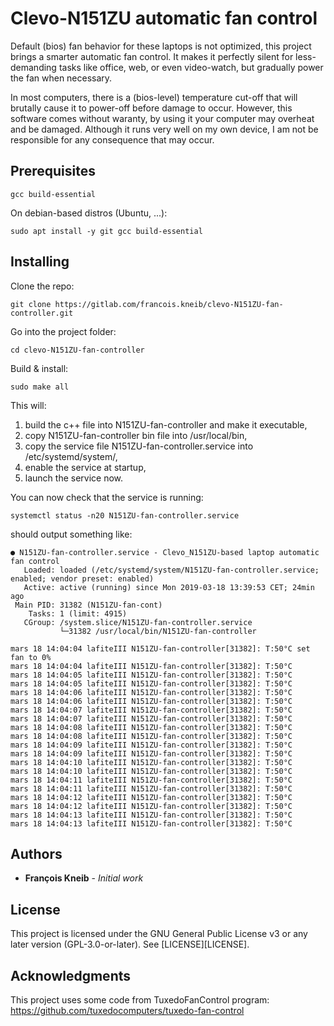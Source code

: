 # Clevo-N151ZU automatic fan control

Default (bios) fan behavior for these laptops is not optimized, this project brings a smarter automatic fan control. It makes it perfectly silent for less-demanding tasks like office, web, or even video-watch, but gradually power the fan when necessary.

<Warning>
In most computers, there is a (bios-level) temperature cut-off that will brutally cause it to power-off before damage to occur.
However, this software comes without waranty, by using it your computer may overheat and be damaged. Although it runs very well on my own device, I am not be responsible for any consequence that may occur.
</Warning>

## Prerequisites

```
gcc build-essential
```

On debian-based distros (Ubuntu, ...):

```
sudo apt install -y git gcc build-essential
```

## Installing

Clone the repo:

```
git clone https://gitlab.com/francois.kneib/clevo-N151ZU-fan-controller.git
```

Go into the project folder:

```
cd clevo-N151ZU-fan-controller
```

Build & install:

```
sudo make all
```

This will:

1. build the c++ file into N151ZU-fan-controller and make it executable,
2. copy N151ZU-fan-controller bin file into /usr/local/bin,
3. copy the service file N151ZU-fan-controller.service into /etc/systemd/system/,
4. enable the service at startup,
5. launch the service now.

You can now check that the service is running:

```
systemctl status -n20 N151ZU-fan-controller.service
```

should output something like:

```
● N151ZU-fan-controller.service - Clevo_N151ZU-based laptop automatic fan control                                                                                                                                                           
   Loaded: loaded (/etc/systemd/system/N151ZU-fan-controller.service; enabled; vendor preset: enabled)
   Active: active (running) since Mon 2019-03-18 13:39:53 CET; 24min ago
 Main PID: 31382 (N151ZU-fan-cont)
    Tasks: 1 (limit: 4915)
   CGroup: /system.slice/N151ZU-fan-controller.service
           └─31382 /usr/local/bin/N151ZU-fan-controller

mars 18 14:04:04 lafiteIII N151ZU-fan-controller[31382]: T:50°C set fan to 0%
mars 18 14:04:04 lafiteIII N151ZU-fan-controller[31382]: T:50°C
mars 18 14:04:05 lafiteIII N151ZU-fan-controller[31382]: T:50°C
mars 18 14:04:05 lafiteIII N151ZU-fan-controller[31382]: T:50°C
mars 18 14:04:06 lafiteIII N151ZU-fan-controller[31382]: T:50°C
mars 18 14:04:06 lafiteIII N151ZU-fan-controller[31382]: T:50°C
mars 18 14:04:07 lafiteIII N151ZU-fan-controller[31382]: T:50°C
mars 18 14:04:07 lafiteIII N151ZU-fan-controller[31382]: T:50°C
mars 18 14:04:08 lafiteIII N151ZU-fan-controller[31382]: T:50°C
mars 18 14:04:08 lafiteIII N151ZU-fan-controller[31382]: T:50°C
mars 18 14:04:09 lafiteIII N151ZU-fan-controller[31382]: T:50°C
mars 18 14:04:09 lafiteIII N151ZU-fan-controller[31382]: T:50°C
mars 18 14:04:10 lafiteIII N151ZU-fan-controller[31382]: T:50°C
mars 18 14:04:10 lafiteIII N151ZU-fan-controller[31382]: T:50°C
mars 18 14:04:11 lafiteIII N151ZU-fan-controller[31382]: T:50°C
mars 18 14:04:11 lafiteIII N151ZU-fan-controller[31382]: T:50°C
mars 18 14:04:12 lafiteIII N151ZU-fan-controller[31382]: T:50°C
mars 18 14:04:12 lafiteIII N151ZU-fan-controller[31382]: T:50°C
mars 18 14:04:13 lafiteIII N151ZU-fan-controller[31382]: T:50°C
mars 18 14:04:13 lafiteIII N151ZU-fan-controller[31382]: T:50°C
```

## Authors

* **François Kneib** - *Initial work*

## License

This project is licensed under the GNU General Public License v3 or any later version (GPL-3.0-or-later). See [LICENSE][LICENSE].

## Acknowledgments

This project uses some code from TuxedoFanControl program: https://github.com/tuxedocomputers/tuxedo-fan-control

 
